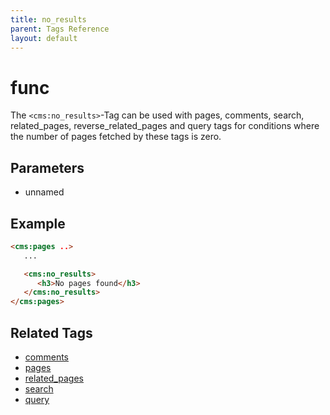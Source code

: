 ```yaml
---
title: no_results
parent: Tags Reference
layout: default
---
```


# func
The `<cms:no_results>`-Tag can be used with pages, comments, search, related_pages, reverse_related_pages and query tags for conditions where the number of pages fetched by these tags is zero.

## Parameters

* unnamed

## Example

```html
<cms:pages ..>
   ...

   <cms:no_results>
      <h3>No pages found</h3>
   </cms:no_results>
</cms:pages>
```

## Related Tags

* [comments](./comments.html)
* [pages](./pages.html)
* [related_pages](./related_pages.html)
* [search](./search.html)
* [query](./query.html)

